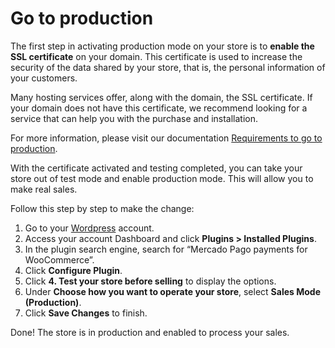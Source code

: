 # Go to production

The first step in activating production mode on your store is to **enable the SSL certificate** on your domain. This certificate is used to increase the security of the data shared by your store, that is, the personal information of your customers.

Many hosting services offer, along with the domain, the SSL certificate. If your domain does not have this certificate, we recommend looking for a service that can help you with the purchase and installation.

For more information, please visit our documentation [Requirements to go to production](/developers/en/docs/woocommerce/additional-content/goto-production).

With the certificate activated and testing completed, you can take your store out of test mode and enable production mode. This will allow you to make real sales.

Follow this step by step to make the change:

1. Go to your [Wordpress](https://wordpress.com/) account.
2. Access your account Dashboard and click **Plugins > Installed Plugins**.
3. In the plugin search engine, search for “Mercado Pago payments for WooCommerce”.
4. Click **Configure Plugin**.
5. Click **4. Test your store before selling** to display the options.
6. Under **Choose how you want to operate your store**, select **Sales Mode (Production)**.
7. Click **Save Changes** to finish.

Done! The store is in production and enabled to process your sales.

